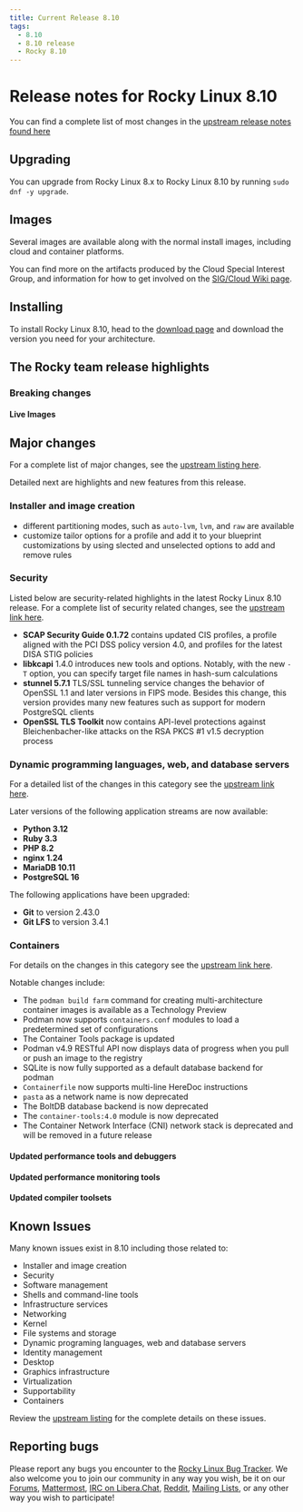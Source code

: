 ```yaml
---
title: Current Release 8.10
tags:
  - 8.10
  - 8.10 release
  - Rocky 8.10
---
```


# Release notes for Rocky Linux 8.10

You can find a complete list of most changes in the [upstream release notes found here](https://access.redhat.com/documentation/en-us/red_hat_enterprise_linux/8/html/8.10_release_notes/index)

## Upgrading

You can upgrade from Rocky Linux 8.x to Rocky Linux 8.10 by running `sudo dnf -y upgrade`.

## Images

Several images are available along with the normal install images, including cloud and container platforms.

You can find more on the artifacts produced by the Cloud Special Interest Group, and information for how to get involved on the [SIG/Cloud Wiki page](https://sig-cloud.rocky.page/).

## Installing

To install Rocky Linux 8.10, head to the [download page](https://rockylinux.org/download/) and download the version you need for your architecture.

## The Rocky team release highlights

### Breaking changes

#### Live Images

## Major changes

For a complete list of major changes, see the [upstream listing here](https://access.redhat.com/documentation/en-us/red_hat_enterprise_linux/8/html/8.10_release_notes/overview#overview-major-changes).

Detailed next are highlights and new features from this release.

### Installer and image creation

* different partitioning modes, such as `auto-lvm`, `lvm`, and `raw` are available
* customize tailor options for a profile and add it to your blueprint customizations by using slected and unselected options to add and remove rules

### Security

Listed below are security-related highlights in the latest Rocky Linux 8.10 release. For a complete list of security related changes, see the [upstream link here](https://access.redhat.com/documentation/en-us/red_hat_enterprise_linux/8/html/8.10_release_notes/new-features#new-features-security).

* **SCAP Security Guide 0.1.72** contains updated CIS profiles, a profile aligned with the PCI DSS policy version 4.0, and profiles for the latest DISA STIG policies
* **libkcapi** 1.4.0 introduces new tools and options. Notably, with the new `-T` option, you can specify target file names in hash-sum calculations
* **stunnel 5.7.1** TLS/SSL tunneling service changes the behavior of OpenSSL 1.1 and later versions in FIPS mode. Besides this change, this version provides many new features such as support for modern PostgreSQL clients
* **OpenSSL TLS Toolkit** now contains API-level protections against Bleichenbacher-like attacks on the RSA PKCS #1 v1.5 decryption process

### Dynamic programming languages, web, and database servers

For a detailed list of the changes in this category see the [upstream link here](https://access.redhat.com/documentation/en-us/red_hat_enterprise_linux/8/html/8.10_release_notes/new-features#new-features-dynamic-programming-languages-web-and-database-servers).

Later versions of the following application streams are now available:

* **Python 3.12**
* **Ruby 3.3**
* **PHP 8.2**
* **nginx 1.24**
* **MariaDB 10.11**
* **PostgreSQL 16**

The following applications have been upgraded:

* **Git** to version 2.43.0
* **Git LFS** to version 3.4.1

### Containers

For details on the changes in this category see the [upstream link here](https://access.redhat.com/documentation/en-us/red_hat_enterprise_linux/8/html/8.10_release_notes/new-features#new-features-containers).

Notable changes include:

* The `podman build farm` command for creating multi-architecture container images is available as a Technology Preview
* Podman now supports `containers.conf` modules to load a predetermined set of configurations
* The Container Tools package is updated
* Podman v4.9 RESTful API now displays data of progress when you pull or push an image to the registry
* SQLite is now fully supported as a default database backend for podman
* `Containerfile` now supports multi-line HereDoc instructions
* `pasta` as a network name is now deprecated
* The BoltDB database backend is now deprecated
* The `container-tools:4.0` module is now deprecated
* The Container Network Interface (CNI) network stack is deprecated and will be removed in a future release

#### Updated performance tools and debuggers

#### Updated performance monitoring tools

#### Updated compiler toolsets

## Known Issues

Many known issues exist in 8.10 including those related to:

* Installer and image creation
* Security
* Software management
* Shells and command-line tools
* Infrastructure services
* Networking
* Kernel
* File systems and storage
* Dynamic programing languages, web and database servers
* Identity management
* Desktop
* Graphics infrastructure
* Virtualization
* Supportability
* Containers

Review the [upstream listing](https://access.redhat.com/documentation/en-us/red_hat_enterprise_linux/8/html/8.10_release_notes/known-issues) for the complete details on these issues.

## Reporting bugs

Please report any bugs you encounter to the [Rocky Linux Bug Tracker](https://bugs.rockylinux.org/). We also welcome you to join our community in any way you wish, be it on our [Forums](https://forums.rockylinux.org), [Mattermost](https://chat.rockylinux.org), [IRC on Libera.Chat](irc://irc.liberachat/rockylinux), [Reddit](https://reddit.com/r/rockylinux), [Mailing Lists](https://lists.resf.org), or any other way you wish to participate!
